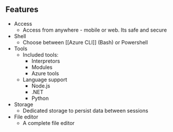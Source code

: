 ## Features
* Access
	* Access from anywhere - mobile or web. Its safe and secure
* Shell
	* Choose between [[Azure CLI]] (Bash) or Powershell
* Tools
	* Included tools:
		* Interpretors
		* Modules
		* Azure tools
	* Language support
		* Node.js
		* .NET
		* Python
* Storage
	* Dedicated storage to persist data between sessions
* File editor
	* A complete file editor